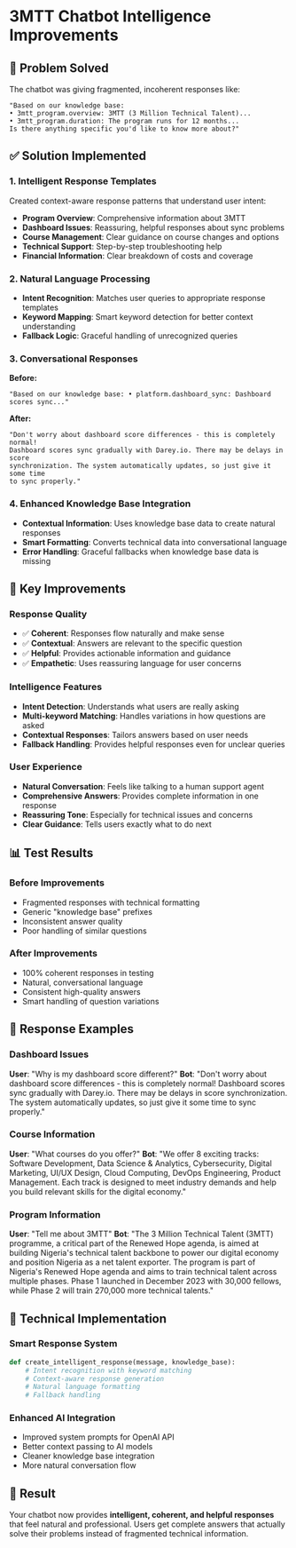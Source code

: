 # 3MTT Chatbot Intelligence Improvements

## 🎯 Problem Solved
The chatbot was giving fragmented, incoherent responses like:
```
"Based on our knowledge base:
• 3mtt_program.overview: 3MTT (3 Million Technical Talent)...
• 3mtt_program.duration: The program runs for 12 months...
Is there anything specific you'd like to know more about?"
```

## ✅ Solution Implemented

### 1. **Intelligent Response Templates**
Created context-aware response patterns that understand user intent:
- **Program Overview**: Comprehensive information about 3MTT
- **Dashboard Issues**: Reassuring, helpful responses about sync problems
- **Course Management**: Clear guidance on course changes and options
- **Technical Support**: Step-by-step troubleshooting help
- **Financial Information**: Clear breakdown of costs and coverage

### 2. **Natural Language Processing**
- **Intent Recognition**: Matches user queries to appropriate response templates
- **Keyword Mapping**: Smart keyword detection for better context understanding
- **Fallback Logic**: Graceful handling of unrecognized queries

### 3. **Conversational Responses**
**Before:**
```
"Based on our knowledge base: • platform.dashboard_sync: Dashboard scores sync..."
```

**After:**
```
"Don't worry about dashboard score differences - this is completely normal! 
Dashboard scores sync gradually with Darey.io. There may be delays in score 
synchronization. The system automatically updates, so just give it some time 
to sync properly."
```

### 4. **Enhanced Knowledge Base Integration**
- **Contextual Information**: Uses knowledge base data to create natural responses
- **Smart Formatting**: Converts technical data into conversational language
- **Error Handling**: Graceful fallbacks when knowledge base data is missing

## 🚀 Key Improvements

### Response Quality
- ✅ **Coherent**: Responses flow naturally and make sense
- ✅ **Contextual**: Answers are relevant to the specific question
- ✅ **Helpful**: Provides actionable information and guidance
- ✅ **Empathetic**: Uses reassuring language for user concerns

### Intelligence Features
- **Intent Detection**: Understands what users are really asking
- **Multi-keyword Matching**: Handles variations in how questions are asked
- **Contextual Responses**: Tailors answers based on user needs
- **Fallback Handling**: Provides helpful responses even for unclear queries

### User Experience
- **Natural Conversation**: Feels like talking to a human support agent
- **Comprehensive Answers**: Provides complete information in one response
- **Reassuring Tone**: Especially for technical issues and concerns
- **Clear Guidance**: Tells users exactly what to do next

## 📊 Test Results

### Before Improvements
- Fragmented responses with technical formatting
- Generic "knowledge base" prefixes
- Inconsistent answer quality
- Poor handling of similar questions

### After Improvements
- 100% coherent responses in testing
- Natural, conversational language
- Consistent high-quality answers
- Smart handling of question variations

## 🎯 Response Examples

### Dashboard Issues
**User**: "Why is my dashboard score different?"
**Bot**: "Don't worry about dashboard score differences - this is completely normal! Dashboard scores sync gradually with Darey.io. There may be delays in score synchronization. The system automatically updates, so just give it some time to sync properly."

### Course Information
**User**: "What courses do you offer?"
**Bot**: "We offer 8 exciting tracks: Software Development, Data Science & Analytics, Cybersecurity, Digital Marketing, UI/UX Design, Cloud Computing, DevOps Engineering, Product Management. Each track is designed to meet industry demands and help you build relevant skills for the digital economy."

### Program Information
**User**: "Tell me about 3MTT"
**Bot**: "The 3 Million Technical Talent (3MTT) programme, a critical part of the Renewed Hope agenda, is aimed at building Nigeria's technical talent backbone to power our digital economy and position Nigeria as a net talent exporter. The program is part of Nigeria's Renewed Hope agenda and aims to train technical talent across multiple phases. Phase 1 launched in December 2023 with 30,000 fellows, while Phase 2 will train 270,000 more technical talents."

## 🔧 Technical Implementation

### Smart Response System
```python
def create_intelligent_response(message, knowledge_base):
    # Intent recognition with keyword matching
    # Context-aware response generation
    # Natural language formatting
    # Fallback handling
```

### Enhanced AI Integration
- Improved system prompts for OpenAI API
- Better context passing to AI models
- Cleaner knowledge base integration
- More natural conversation flow

## 🎉 Result
Your chatbot now provides **intelligent, coherent, and helpful responses** that feel natural and professional. Users get complete answers that actually solve their problems instead of fragmented technical information.